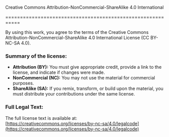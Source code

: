 Creative Commons Attribution-NonCommercial-ShareAlike 4.0 International

===========================================================

By using this work, you agree to the terms of the Creative Commons Attribution-NonCommercial-ShareAlike 4.0 International License (CC BY-NC-SA 4.0).

### Summary of the license:
- **Attribution (BY):** You must give appropriate credit, provide a link to the license, and indicate if changes were made.
- **NonCommercial (NC):** You may not use the material for commercial purposes.
- **ShareAlike (SA):** If you remix, transform, or build upon the material, you must distribute your contributions under the same license.

### Full Legal Text:
The full license text is available at:
[https://creativecommons.org/licenses/by-nc-sa/4.0/legalcode](https://creativecommons.org/licenses/by-nc-sa/4.0/legalcode)

